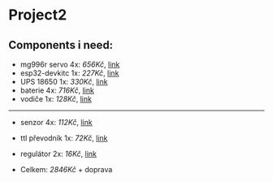 # Project2
## Components  i need:
- mg996r servo 4x: *656Kč*, [link](https://www.laskakit.cz/servo-mg996-s-kovovymi-prevody-180---extra-silne)
- esp32-devkitc 1x: *227Kč*, [link](https://dratek.cz/arduino/51547-esp32-devkitc-development-board-38pin.html)
- UPS 18650 1x: *330Kč*, [link](https://www.tipa.eu/cz/nabijecka-baterii-powerbanka-modul-v8-pro-esp32esp8266-pro-4x-li-ion-18650)
- baterie 4x: *716Kč*, [link](https://dratek.cz/arduino/48194-li-ion-akumulator-18650-westinghouse-2600mah.html)
- vodiče 1x: *128Kč*, [link](https://www.laskakit.cz/propojovaci-vodice-10cm-24awg-300-kusu)
---
- senzor 4x: *112Kč*, [link](https://www.laskakit.cz/arduino-infracerveny-senzor-sledovani-cary)
- ttl převodník 1x: *72Kč*, [link](https://dratek.cz/arduino/1158-eses-cp2102-usb-ttl-prevodnik.html)
- regulátor 2x: *16Kč*, [link](https://dratek.cz/arduino/7737-linearni-regulator-napeti-5-v-typ-7805.html)

- Celkem: *2846Kč* + doprava
